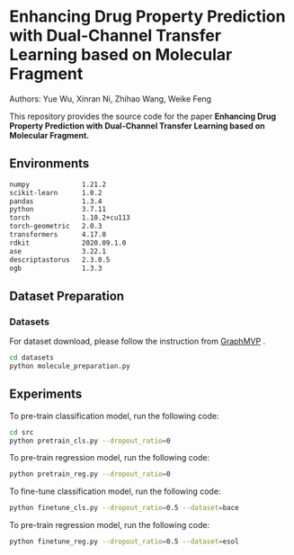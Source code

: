 # Enhancing Drug Property Prediction with Dual-Channel Transfer Learning based on Molecular Fragment

Authors: Yue Wu, Xinran Ni, Zhihao Wang, Weike Feng

This repository provides the source code for the paper **Enhancing Drug Property Prediction with Dual-Channel Transfer Learning based on Molecular Fragment.**

## Environments

```markdown
numpy             1.21.2
scikit-learn      1.0.2
pandas            1.3.4
python            3.7.11
torch             1.10.2+cu113
torch-geometric   2.0.3
transformers      4.17.0
rdkit             2020.09.1.0
ase               3.22.1
descriptastorus   2.3.0.5
ogb               1.3.3
```

## Dataset Preparation

### Datasets

For dataset download, please follow the instruction from [GraphMVP](https://github.com/chao1224/GraphMVP/tree/main/datasets) .

```bash
cd datasets
python molecule_preparation.py
```

## Experiments

To pre-train classification model, run the following code:

```bash
cd src
python pretrain_cls.py --dropout_ratio=0
```

To pre-train regression model, run the following code:

```bash
python pretrain_reg.py --dropout_ratio=0
```

To fine-tune classification model, run the following code:

```bash
python finetune_cls.py --dropout_ratio=0.5 --dataset=bace
```

To pre-train regression model, run the following code:

```bash
python finetune_reg.py --dropout_ratio=0.5 --dataset=esol
```